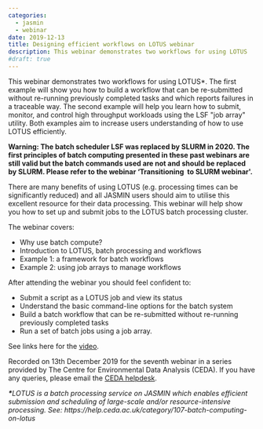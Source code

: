 ```yaml
---
categories:
  - jasmin
  - webinar
date: 2019-12-13
title: Designing efficient workflows on LOTUS webinar
description: This webinar demonstrates two workflows for using LOTUS
#draft: true
---
```

This webinar demonstrates two workflows for using LOTUS*. The first example will show you how to build a workflow that can be re-submitted without re-running previously completed tasks and which reports failures in a traceable way. The second example will help you learn how to submit, monitor, and control high throughput workloads using the LSF "job array" utility. Both examples aim to increase users understanding of how to use LOTUS efficiently.

<p><strong>Warning:&nbsp;The batch scheduler LSF was replaced by SLURM in 2020. The first principles of batch computing presented in these past webinars are still valid but the batch commands used are not and should be replaced by SLURM. Please refer to the webinar &lsquo;Transitioning&nbsp;&nbsp;to SLURM webinar'.&nbsp;</strong></p>
<p><span>There are many benefits of using LOTUS (e.g. processing times can be significantly reduced) and all JASMIN users should aim to utilise this excellent resource for their data processing. This webinar will help show you how to set up and submit jobs to the LOTUS batch processing cluster.</span></p>
<p>The webinar covers:</p>
<ul>
<li>Why use batch compute?</li>
<li>Introduction to LOTUS, batch processing and workflows</li>
<li>Example 1: a framework for batch workflows</li>
<li>Example 2: using job arrays to manage workflows</li>
</ul>
<p>After attending the webinar you should feel confident to:</p>
<ul>
<li>Submit a script as a LOTUS job and view its status</li>
<li>Understand the basic command-line options for the batch system</li>
<li>Build a batch workflow that can be re-submitted without re-running previously completed tasks</li>
<li>Run a set of batch jobs using a job array.</li>
</ul>
<p>See links here for&nbsp;the&nbsp;<a href="https://www.youtube.com/watch?v=AdhciMXMUb4&amp;list=PLhF74YhqhjqlybeZ6IrmFq2RL8_5oRzXv">video</a>.&nbsp;</p>
<p>Recorded on 13th&nbsp;December 2019 for the&nbsp;seventh webinar in a series provided by The Centre for Environmental Data Analysis (CEDA). If you have any queries, please email the&nbsp;<a href="mailto:support@ceda.ac.uk">CEDA helpdesk</a>.</p>
<p><strong><em>*</em></strong><em>LOTUS is a batch processing service on JASMIN which enables efficient submission and scheduling of large-scale and/or resource-intensive processing. See: https://help.ceda.ac.uk/category/107-batch-computing-on-lotus</em></p>